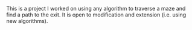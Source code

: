 This is a project I worked on using any algorithm to traverse a maze and find a path to the exit. It is open to modification and extension (i.e. using new algorithms).
